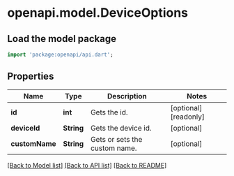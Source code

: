 # openapi.model.DeviceOptions

## Load the model package
```dart
import 'package:openapi/api.dart';
```

## Properties
Name | Type | Description | Notes
------------ | ------------- | ------------- | -------------
**id** | **int** | Gets the id. | [optional] [readonly] 
**deviceId** | **String** | Gets the device id. | [optional] 
**customName** | **String** | Gets or sets the custom name. | [optional] 

[[Back to Model list]](../README.md#documentation-for-models) [[Back to API list]](../README.md#documentation-for-api-endpoints) [[Back to README]](../README.md)



